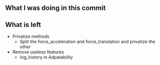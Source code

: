 ## What I was doing in this commit


## What is left
- Privatize methods
  - Split the force_acceleration and force_translation and privatize the other
- Remove useless features
  - log_history in Adpatability